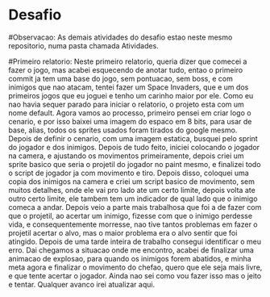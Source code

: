 # Desafio
#Observacao:
	As demais atividades do desafio estao neste mesmo repositorio, numa pasta chamada Atividades.

#Primeiro relatorio:
	Neste primeiro relatorio, queria dizer que comecei a fazer o jogo, mas acabei esquecendo de anotar tudo, entao o primeiro commit ja tem uma base do jogo, sem pontuacao, sem boss, e com inimigos que nao atacam, tentei fazer um Space Invaders, que e um dos primeiros jogos que eu joguei e tenho um carinho maior por ele. Como eu nao havia sequer parado para iniciar o relatorio, o projeto esta com um nome default.
	Agora vamos ao processo, primeiro pensei em criar logo o cenario, e por isso baixei uma imagem do espaco em 8 bits, para usar de base, alias, todos os sprites usados foram tirados do google mesmo. Depois de definir o cenario, com uma imagem estatica, busquei pelo sprint do jogador e dos inimigos. Depois de tudo feito, iniciei colocando o jogador na camera, e ajustando os movimentos primeiramente, depois criei um sprite basico que seria o projetil do jogador no paint mesmo, e finalizei todo o script de jogador ja com movimento e tiro. Depois disso, coloquei uma copia dos inimigos na camera e criei um script basico de movimento, sem muitos detalhes, onde ele vai pro lado ate um certo limite, depois volta ate outro certo limite, ele tambem tem um indicador de qual lado que o inimigo comeca a andar. Depois veio a parte mais trabalhosa que foi a de fazer com que o projetil, ao acertar um inimigo, fizesse com que o inimigo perdesse vida, e consequentemente morresse, nao tive tantos problemas em fazer o projetil acertar o alvo, mas o maior problema era o alvo sentir que foi atingido. Depois de uma tarde inteira de trabalho consegui identificar o meu erro. Dai chegamos a situacao onde me encontro, acabei de finalizar uma animacao de explosao, para quando os inimigos forem abatidos, e minha meta agora e finalizar o movimento do chefao, quero que ele seja mais livre, e que tente acertar o jogador. Ainda nao sei como vou fazer isso mas o jeito e tentar. Qualquer avanco irei atualizar aqui.